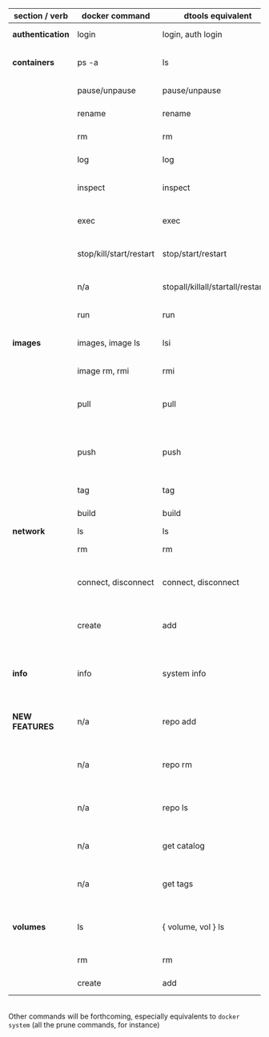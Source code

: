 | section / verb     | docker command          | dtools equivalent                   | Comments                                                           |
|--------------------|-------------------------|-------------------------------------|--------------------------------------------------------------------|
| **authentication** | login                   | login, auth login                   | Login to remote registry                                           |
| **containers**     | ps -a                   | ls                                  | List containers (*enhanced output*)                                |
|                    | pause/unpause           | pause/unpause                       | Pause/unpause container(s)                                         |
|                    | rename                  | rename                              | Rename a container                                                 |
|                    | rm                      | rm                                  | Remove container(s)                                                |
|                    | log                     | log                                 | Display the container's log                                        |
|                    | inspect                 | inspect                             | Inspect a container (JSON format)                                  |
|                    | exec                    | exec                                | Execute commands in container                                      |
|                    | stop/kill/start/restart | stop/start/restart                  | Stop, kill, start, restart container(s)                            |
|                    | n/a                     | stopall/killall/startall/restartall | same as above, but for all containers                              |
|                    | run                     | run                                 | **NOT YET IMPLEMENTED**                                            |
| **images**         | images, image ls        | lsi                                 | List images (*enhanced output*)                                    |
|                    | image rm, rmi           | rmi                                 | Remove docker image(s)                                             |
|                    | pull                    | pull                                | Pull image (*with extra feature, relies on `repo ls`*)             |
|                    | push                    | push                                | **BROKEN** Push image (*with extra features, relies on `repo ls`*) |
|                    | tag                     | tag                                 | Tag a docker image                                                 |
|                    | build                   | build                               | **NOT YET IMPLEMENTED**                                            |
| **network**        | ls                      | ls                                  | List networks                                                      |
|                    | rm                      | rm                                  | Remove network(s)                                                  |
|                    | connect, disconnect     | connect, disconnect                 | Connect or disconnect a network from a container                   | 
|                    | create                  | add                                 | **NOT IMPLEMENTED YET** *multiple issues*                          |
| **info**           | info                    | system info                         | **NOT FULLY IMPLEMENTED, WILL NOT BE** show daemon info            |
| **NEW FEATURES**   | n/a                     | repo add                            | Add a default docker registry config (for the -d flag)             |
|                    | n/a                     | repo rm                             | Remove the current default docker registry config                  |
|                    | n/a                     | repo ls                             | Show the current default docker registry config                    |
|                    | n/a                     | get catalog                         | List all images from a remote registry                             |
|                    | n/a                     | get tags                            | List all tags of from a remote registry docker image               |
| **volumes**        | ls                      | { volume, vol } ls                  | List all volumes, with which container uses them                   |
|                    | rm                      | rm                                  | Remove one or many volumes                                         | 
|                    | create                  | add                                 | Create a volume                                                    |

<br>Other commands will be forthcoming, especially equivalents to `docker system` (all the prune commands, for instance)